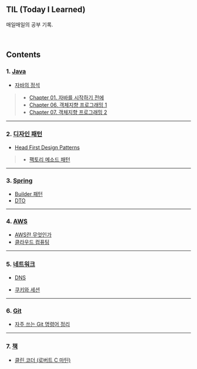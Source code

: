 ## TIL (Today I Learned)
매일매일의 공부 기록.

<br />

## Contents

### 1. [Java](https://github.com/im-yeobi/TIL/tree/master/Java)
- [자바의 정석](https://github.com/im-yeobi/TIL/tree/master/Java/book/Standard-of-Java)
>- [Chapter 01. 자바를 시작하기 전에](https://github.com/im-yeobi/TIL/blob/master/Java/book/Standard-of-Java/Ch01_before_start_java.md)
>- [Chapter 06. 객체지향 프로그래밍 1](https://github.com/im-yeobi/TIL/blob/master/Java/book/Standard-of-Java/Ch06_oop_1.md)
>- [Chapter 07. 객체지향 프로그래밍 2](https://github.com/im-yeobi/TIL/blob/master/Java/book/Standard-of-Java/Ch07_oop_2.md)

---

### 2. [디자인 패턴](https://github.com/im-yeobi/TIL/tree/master/Design-Pattern)

- [Head First Design Patterns](https://github.com/im-yeobi/TIL/tree/master/Design-Pattern/book/Head-First-Design-Patterns)

> - [팩토리 메소드 패턴](https://github.com/im-yeobi/TIL/blob/master/Design-Pattern/book/Head-First-Design-Patterns/factory_method_pattern.md)

---

### 3. [Spring](https://github.com/im-yeobi/TIL/tree/master/Spring)

- [Builder 패턴](https://github.com/im-yeobi/TIL/blob/master/Spring/Builder.md)
- [DTO](https://github.com/im-yeobi/TIL/blob/master/Spring/DTO.md)

---

### 4. [AWS](http://github.com/im-yeobi/TIL/tree/master/AWS)
- [AWS란 무엇인가](https://github.com/im-yeobi/TIL/blob/master/AWS/aws.md)
- [클라우드 컴퓨팅](https://github.com/im-yeobi/TIL/blob/master/AWS/cloud_computing.md)

---

### 5. [네트워크](https://github.com/im-yeobi/TIL/tree/master/Network)

- [DNS](https://github.com/im-yeobi/TIL/blob/master/Network/DNS.md)

- [쿠키와 세션](https://github.com/im-yeobi/TIL/blob/master/Network/Cookie_Session.md)

---

### 6. [Git](https://github.com/im-yeobi/TIL/tree/master/Git)

- [자주 쓰는 Git 명령어 정리](https://github.com/im-yeobi/TIL/blob/master/Git/Git.md)

---

### 7. [책](https://github.com/im-yeobi/TIL/tree/master/Book)

- [클린 코더 (로버트 C 마틴)](https://github.com/im-yeobi/TIL/blob/master/Book/Clean_Coder.md)

